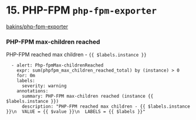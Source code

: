# **15. PHP-FPM `php-fpm-exporter`**

[bakins/php-fpm-exporter](https://github.com/bakins/php-fpm-exporter)

### **PHP-FPM max-children reached**

PHP-FPM reached max children - `{{ $labels.instance }}`

```
  - alert: Php-fpmMax-childrenReached
    expr: sum(phpfpm_max_children_reached_total) by (instance) > 0
    for: 0m
    labels:
      severity: warning
    annotations:
      summary: PHP-FPM max-children reached (instance {{ $labels.instance }})
      description: "PHP-FPM reached max children - {{ $labels.instance }}\n  VALUE = {{ $value }}\n  LABELS = {{ $labels }}"
```